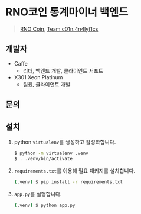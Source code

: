 # RNO코인 통계마이너 백엔드
> [RNO Coin](https://rnocoin.com/), [Team c01n.4n4lyt1cs](https://c01n.4n4lyt1cs.dev/)

## 개발자
- Caffe
    - 리더, 백엔드 개발, 클라이언트 서포트
- X301 Xeon Platinum
    - 팀원, 클라이언트 개발
    
## 문의

## 설치
1. python `virtualenv`를 생성하고 활성화합니다.
    ```bash
    $ python -m virtualenv .venv
    $ . .venv/bin/activate
    ```

2. `requirements.txt`를 이용해 필요 패키지를 설치합니다.
    ```bash
    (.venv) $ pip install -r requirements.txt
    ```

3. `app.py`를 실행합니다.
    ```bash
    (.venv) $ python app.py
    ```
